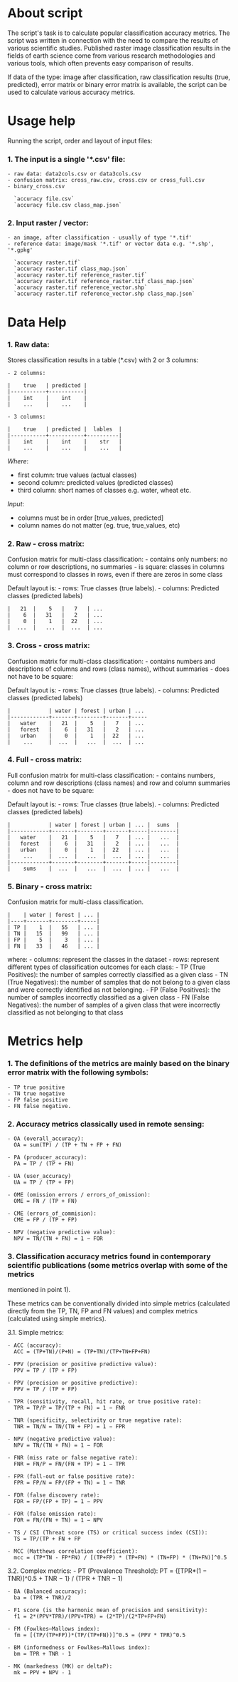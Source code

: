 # About script

The script's task is to calculate popular classification accuracy metrics. The script was written in connection with the
need to compare the results of various scientific studies. Published raster image classification results in the fields
of earth science come from various research methodologies and various tools, which often prevents easy comparison of
results.

If data of the type: image after classification, raw classification results (true, predicted), error matrix or binary
error matrix is available, the script can be used to calculate various accuracy metrics.


# Usage help

Running the script, order and layout of input files:

### 1. The input is a single '*.csv' file:
    - raw data: data2cols.csv or data3cols.csv
    - confusion matrix: cross_raw.csv, cross.csv or cross_full.csv
    - binary_cross.csv

      `accuracy file.csv`
      `accuracy file.csv class_map.json`


### 2. Input raster / vector:
    - an image, after classification - usually of type '*.tif'
    - reference data: image/mask '*.tif' or vector data e.g. '*.shp', '*.gpkg'

      `accuracy raster.tif`
      `accuracy raster.tif class_map.json`
      `accuracy raster.tif reference_raster.tif`
      `accuracy raster.tif reference_raster.tif class_map.json`
      `accuracy raster.tif reference_vector.shp`
      `accuracy raster.tif reference_vector.shp class_map.json`


# Data Help

### 1. Raw data:
Stores classification results in a table (*.csv) with 2 or 3 columns:

    - 2 columns:

    |    true   | predicted |
    |-----------+-----------|
    |    int    |    int    |
    |    ...    |    ...    |

    - 3 columns:

    |    true   | predicted |  lables  |
    |-----------+-----------+----------|
    |    int    |    int    |    str   |
    |    ...    |    ...    |    ...   |

 *Where*:

 - first column: true values (actual classes)
 - second column: predicted values (predicted classes)
 - third column: short names of classes e.g. water, wheat etc.

 *Input*:
 - columns must be in order [true_values, predicted]
 - column names do not matter (eg. true, true_values, etc)


### 2. Raw - cross matrix:
Confusion matrix for multi-class classification:
    - contains only numbers: no column or row descriptions, no summaries
    - is square: classes in columns must correspond to classes in rows, even if there are zeros in some class

Default layout is:
    - rows: True classes (true labels).
    - columns: Predicted classes (predicted labels)

    |   21  |    5   |   7   | ...
    |    6  |   31   |   2   | ...
    |    0  |    1   |  22   | ...
    |  ...  |   ...  |  ...  | ...


### 3. Cross - cross matrix:
Confusion matrix for multi-class classification:
    - contains numbers and descriptions of columns and rows (class names), without summaries
    - does not have to be square:

Default layout is:
    - rows: True classes (true labels).
    - columns: Predicted classes (predicted labels)


    |            | water | forest | urban | ...
    |------------+-------+--------+-------+-----
    |   water    |   21  |    5   |   7   | ...
    |   forest   |    6  |   31   |   2   | ...
    |   urban    |    0  |    1   |  22   | ...
    |    ...     |  ...  |   ...  |  ...  | ...


### 4. Full - cross matrix:
Full confusion matrix for multi-class classification:
    - contains numbers, column and row descriptions (class names) and row and column summaries
    - does not have to be square:

Default layout is:
    - rows: True classes (true labels).
    - columns: Predicted classes (predicted labels)


    |            | water | forest | urban | ... |  sums  |
    |------------+-------+--------+-------+-----|--------|
    |   water    |   21  |    5   |   7   | ... |   ...  |
    |   forest   |    6  |   31   |   2   | ... |   ...  |
    |   urban    |    0  |    1   |  22   | ... |   ...  |
    |    ...     |  ...  |   ...  |  ...  | ... |   ...  |
    |------------+-------+--------+-------+-----|--------|
    |    sums    |  ...  |   ...  |  ...  | ... |   ...  |


### 5. Binary - cross matrix:
Confusion matrix for multi-class classification.

    |    | water | forest | ... |
    |----+-------+--------+-----|
    | TP |    1  |   55   | ... |
    | TN |   15  |   99   | ... |
    | FP |    5  |    3   | ... |
    | FN |   33  |   46   | ... |

where:
    - columns: represent the classes in the dataset
    - rows: represent different types of classification outcomes for each class:
    - TP (True Positives): the number of samples correctly classified as a given class
    - TN (True Negatives): the number of samples that do not belong to a given class and were correctly identified as not belonging.
    - FP (False Positives): the number of samples incorrectly classified as a given class
    - FN (False Negatives): the number of samples of a given class that were incorrectly classified as not belonging to that class



# Metrics help

### 1. The definitions of the metrics are mainly based on the binary error matrix with the following symbols:
    - TP true positive
    - TN true negative
    - FP false positive
    - FN false negative.

### 2. Accuracy metrics classically used in remote sensing:
    - OA (overall_accuracy):
      OA = sum(TP) / (TP + TN + FP + FN)

    - PA (producer_accuracy):
      PA = TP / (TP + FN)

    - UA (user_accuracy)
      UA = TP / (TP + FP)

    - OME (omission errors / errors_of_omission):
      OME = FN / (TP + FN)

    - CME (errors_of_commision):
      CME = FP / (TP + FP)

    - NPV (negative predictive value):
      NPV = TN/(TN + FN) = 1 − FOR

### 3. Classification accuracy metrics found in contemporary scientific publications (some metrics overlap with some of the metrics
   mentioned in point 1).

These metrics can be conventionally divided into simple metrics (calculated directly from the TP, TN, FP and FN values) and
   complex metrics (calculated using simple metrics).

3.1. Simple metrics:

    - ACC (accuracy):
      ACC = (TP+TN)/(P+N) = (TP+TN)/(TP+TN+FP+FN)

    - PPV (precision or positive predictive value):
      PPV = TP / (TP + FP)

    - PPV (precision or positive predictive):
      PPV = TP / (TP + FP)

    - TPR (sensitivity, recall, hit rate, or true positive rate):
      TPR = TP/P = TP/(TP + FN) = 1 − FNR

    - TNR (specificity, selectivity or true negative rate):
      TNR = TN/N = TN/(TN + FP) = 1 − FPR

    - NPV (negative predictive value):
      NPV = TN/(TN + FN) = 1 − FOR

    - FNR (miss rate or false negative rate):
      FNR = FN/P = FN/(FN + TP) = 1 − TPR

    - FPR (fall-out or false positive rate):
      FPR = FP/N = FP/(FP + TN) = 1 − TNR

    - FDR (false discovery rate):
      FDR = FP/(FP + TP) = 1 − PPV

    - FOR (false omission rate):
      FOR = FN/(FN + TN) = 1 − NPV

    - TS / CSI (Threat score (TS) or critical success index (CSI)):
      TS = TP/(TP + FN + FP

    - MCC (Matthews correlation coefficient):
      mcc = (TP*TN - FP*FN) / [(TP+FP) * (TP+FN) * (TN+FP) * (TN+FN)]^0.5

3.2. Complex metrics:
    - PT (Prevalence Threshold):
      PT = {[TPR*(1 − TNR)]^0.5 + TNR − 1} / (TPR + TNR − 1)

    - BA (Balanced accuracy):
      ba = (TPR + TNR)/2

    - F1 score (is the harmonic mean of precision and sensitivity):
      f1 = 2*(PPV*TPR)/(PPV+TPR) = (2*TP)/(2*TP+FP+FN)

    - FM (Fowlkes–Mallows index):
      fm = [(TP/(TP+FP))*(TP/(TP+FN))]^0.5 = (PPV * TPR)^0.5

    - BM (informedness or Fowlkes–Mallows index):
      bm = TPR + TNR - 1

    - MK (markedness (MK) or deltaP):
      mk = PPV + NPV - 1
